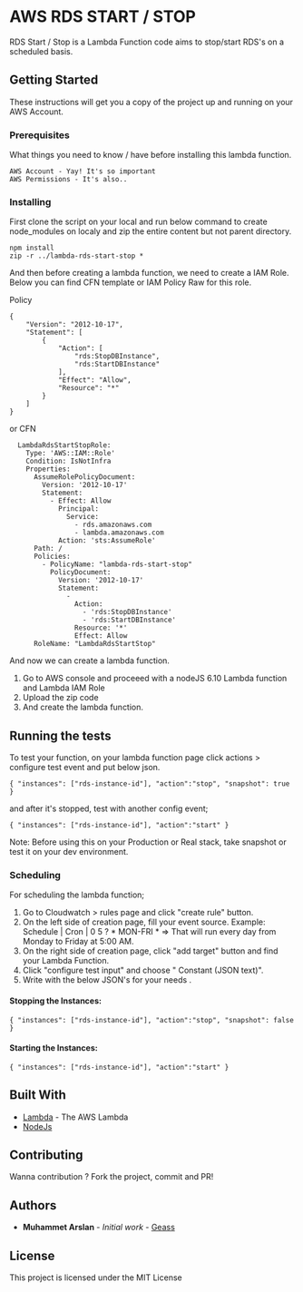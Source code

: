 # AWS RDS START / STOP

RDS Start / Stop is a Lambda Function code aims to stop/start RDS's on a scheduled basis.

## Getting Started

These instructions will get you a copy of the project up and running on your AWS Account.

### Prerequisites

What things you need to know / have before installing this lambda function.

```
AWS Account - Yay! It's so important
AWS Permissions - It's also..
```

### Installing

First clone the script on your local and run below command to create node_modules on localy and zip the entire content but not parent directory.

``` 
npm install 
zip -r ../lambda-rds-start-stop *
```

And then before creating a lambda function, we need to create a IAM Role. Below you can find CFN template or IAM Policy Raw for this role. 

Policy
```
{
    "Version": "2012-10-17",
    "Statement": [        
        {
            "Action": [
                "rds:StopDBInstance",
                "rds:StartDBInstance"
            ],
            "Effect": "Allow",
            "Resource": "*"
        }
    ]
}
```

or CFN

```
  LambdaRdsStartStopRole:
    Type: 'AWS::IAM::Role'
    Condition: IsNotInfra
    Properties:
      AssumeRolePolicyDocument:
        Version: '2012-10-17'
        Statement:
          - Effect: Allow
            Principal:
              Service:
                - rds.amazonaws.com
                - lambda.amazonaws.com
            Action: 'sts:AssumeRole'
      Path: /
      Policies:
        - PolicyName: "lambda-rds-start-stop"
          PolicyDocument:
            Version: '2012-10-17'
            Statement:
              - 
                Action:
                  - 'rds:StopDBInstance'
                  - 'rds:StartDBInstance'
                Resource: '*'
                Effect: Allow
      RoleName: "LambdaRdsStartStop"
```

And now we can create a lambda function. 

 1. Go to AWS console and proceeed with a nodeJS 6.10 Lambda function and Lambda IAM Role
 2. Upload the zip code
 3. And create the lambda function.

## Running the tests

To test your function, on your lambda function page click actions > configure test event and put below json.

```
{ "instances": ["rds-instance-id"], "action":"stop", "snapshot": true }
```

and after it's stopped, test with another config event;

```
{ "instances": ["rds-instance-id"], "action":"start" }
```

Note: Before using this on your Production or Real stack, take snapshot or test it on your dev environment.

### Scheduling

For scheduling the lambda function;

1. Go to Cloudwatch > rules page and click "create rule" button.
2. On the left side of creation page, fill your event source. Example: Schedule | Cron | 0 5 ? * MON-FRI * => That will run every day from Monday to Friday at 5:00 AM.
3. On the right side of creation page, click "add target" button and find your Lambda Function.
4. Click "configure test input" and choose " Constant (JSON text)".
5. Write with the below JSON's for your needs .

#### Stopping the Instances: 

```
{ "instances": ["rds-instance-id"], "action":"stop", "snapshot": false }
```

#### Starting the Instances:

```
{ "instances": ["rds-instance-id"], "action":"start" }
```

## Built With

* [Lambda](http://docs.aws.amazon.com/lambda/latest/dg/welcome.html) - The AWS Lambda
* [NodeJs](https://nodejs.org/en/)

## Contributing

Wanna contribution ? Fork the project, commit and PR!

## Authors

* **Muhammet Arslan** - *Initial work* - [Geass](https://github.com/geass)

## License

This project is licensed under the MIT License